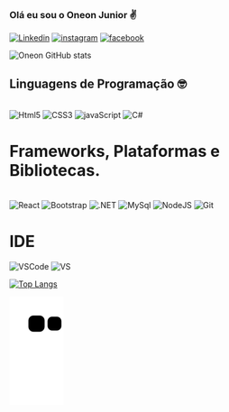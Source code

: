 ### Olá eu sou o Oneon Junior ✌️ 

[![Linkedin](https://img.shields.io/badge/LinkedIn-0077B5?style=for-the-badge&logo=linkedin&logoColor=white)](https://www.linkedin.com/in/oneonjunior/)
[![instagram](https://img.shields.io/badge/Instagram-E4405F?style=for-the-badge&logo=instagram&logoColor=white)](https://www.instagram.com/oneonjunior/)
[![facebook](https://img.shields.io/badge/Facebook-1877F2?style=for-the-badge&logo=facebook&logoColor=white)](https://www.facebook.com/oneon.junior)


![Oneon GitHub stats](https://github-readme-stats.vercel.app/api?username=Oneonjr&show_icons=true&theme=dracula)

## Linguagens de Programação 🤓

<div style="display: inline-block"><br/>
    <img alt="Html5" src="https://img.shields.io/badge/HTML5-E34F26?style=for-the-badge&logo=html5&logoColor=white"/>
    <img alt="CSS3" src="https://img.shields.io/badge/CSS3-1572B6?style=for-the-badge&logo=css3&logoColor=white"/>
    <img alt="javaScript" src="https://img.shields.io/badge/JavaScript-F7DF1E?style=for-the-badge&logo=javascript&logoColor=black"/>
    <img alt="C#" src="https://img.shields.io/badge/C%23-239120?style=for-the-badge&logo=c-sharp&logoColor=white"/>
   
</div><br/>

# Frameworks, Plataformas e Bibliotecas.

<div style="display: inline-block"><br/>
    <img alt="React" src="https://img.shields.io/badge/React-20232A?style=for-the-badge&logo=react&logoColor=61DAFB"/>
    <img alt="Bootstrap" src="https://img.shields.io/badge/Bootstrap-563D7C?style=for-the-badge&logo=bootstrap&logoColor=white"/>
    <img alt=".NET" src="https://img.shields.io/badge/.NET-5C2D91?style=for-the-badge&logo=.net&logoColor=white"/>
    <img alt="MySql" src="https://img.shields.io/badge/MySQL-00000F?style=for-the-badge&logo=mysql&logoColor=white"/>
    <img alt="NodeJS" src="https://img.shields.io/badge/Node.js-43853D?style=for-the-badge&logo=node.js&logoColor=white"/>
    <img alt="Git" src="https://img.shields.io/badge/GIT-E44C30?style=for-the-badge&logo=git&logoColor=white"/>
</div><br/>

# IDE 

<div style="display: inline-block">
    <img alt="VSCode" src="https://img.shields.io/badge/Visual_Studio_Code-0078D4?style=for-the-badge&logo=visual%20studio%20code&logoColor=white"/>
    <img alt="VS" src="https://img.shields.io/badge/Visual_Studio-5C2D91?style=for-the-badge&logo=visual%20studio&logoColor=white"/>

</div>

<br/>

[![Top Langs](https://github-readme-stats.vercel.app/api/top-langs/?username=Oneonjr&langs_count=4)](https://github.com/Oneonjr/Oneonjr/blob/main/README.md)


![Snake animation](https://github.com/Oneonjr/Oneonjr/blob/output/github-contribution-grid-snake.svg)


